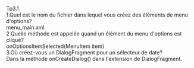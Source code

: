 Tp3.1 <br>
1.Quel est le nom du fichier dans lequel vous créez des éléments de menu d'options? <br>
menu_main.xml <br>
2.Quelle méthode est appelée quand un élément du menu d'options est cliqué? <br>
onOptionsItemSelected(MenuItem item) <br>
3.Où créez-vous un DialogFragment pour un sélecteur de date? <br>
Dans la méthode onCreateDialog() dans l'extension de DialogFragment.
